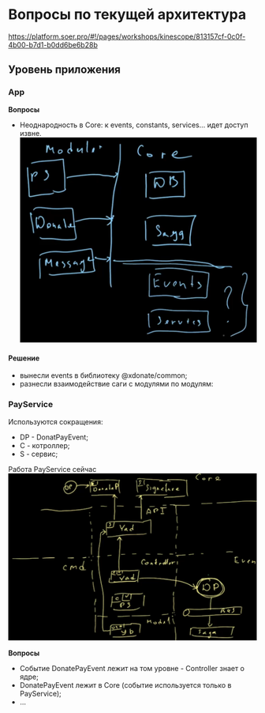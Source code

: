 # Вопросы по текущей архитектура

https://platform.soer.pro/#!/pages/workshops/kinescope/813157cf-0c0f-4b00-b7d1-b0dd6be6b28b

## Уровень приложения

### App

**Вопросы**
- Неоднародность в Core: к events, constants, services... идет доступ извне.
![img.png](img.png)

#### Решение
- вынесли events в библиотеку @xdonate/common;
- разнесли взаимодействие саги с модулями по модулям:

### PayService
Используются сокращения:
- DP - DonatPayEvent;
- C - котроллер;
- S - сервис;

Работа PayService сейчас
![img_1.png](img_1.png)

**Вопросы**
- Событие DonatePayEvent лежит на том уровне - Controller знает о ядре;
- DonatePayEvent лежит в Core (событие используется только в PayService);
- ...